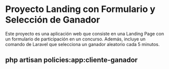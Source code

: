 # Proyecto Landing con Formulario y Selección de Ganador

Este proyecto es una aplicación web que consiste en una Landing Page con un formulario de participación en un concurso. Además, incluye un comando de Laravel que selecciona un ganador aleatorio cada 5 minutos.

##   php artisan policies:app:cliente-ganador

